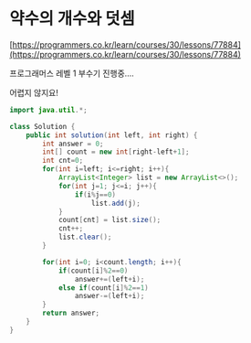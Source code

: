 # 약수의 개수와 덧셈

[https://programmers.co.kr/learn/courses/30/lessons/77884](https://programmers.co.kr/learn/courses/30/lessons/77884)

프로그래머스 레벨 1 부수기 진행중....

어렵지 않지요!

```java
import java.util.*;

class Solution {
    public int solution(int left, int right) {
        int answer = 0;
        int[] count = new int[right-left+1];
        int cnt=0;
        for(int i=left; i<=right; i++){
            ArrayList<Integer> list = new ArrayList<>();
            for(int j=1; j<=i; j++){
                if(i%j==0)
                    list.add(j);
            }
            count[cnt] = list.size();
            cnt++;
            list.clear();
        }

        for(int i=0; i<count.length; i++){
            if(count[i]%2==0)
                answer+=(left+i);
            else if(count[i]%2==1)
                answer-=(left+i);
        }
        return answer;
    }
}
```
